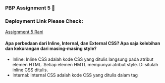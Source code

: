 ### PBP Assignment 5 :memo:

### Deployment Link Please Check:
[Assignment 5 Rani](https://katalog-rani.herokuapp.com/todolist/)

####  Apa perbedaan dari Inline, Internal, dan External CSS? Apa saja kelebihan dan kekurangan dari masing-masing style?
- Inline: Inline CSS adalah kode CSS yang ditulis langsung pada atribut elemen HTML. Setiap elemen HMTL mempunyai atribut style. Di situlah inline CSS ditulis.
- Internal: Internal CSS adalah kode CSS yang ditulis dalam tag<style> dan kode HTML yang ditulis di bagian header file HTML.  Internal CSS digunakan untuk membuat tampilan pada satu halaman website dan tidak digunakan di halaman website yang lain.  Internal CSS dapat digunakan untuk membuat tampilan website jadi lebih unik
- External: External CSS adalah kode CSS yang ditulis terpisah dari kode HTML. External CSS ditulis di sebuah file khusus menggunakan ekstensi .css. File external CSS umumnya diletakkan setelah bagian <head> di halaman. 
  
 
####  Jelaskan tag HTML5 yang kamu ketahui.
- ```<!DOCTYPE>``` -> Tag untuk menentukan tipe dokumen
- ```<body>``` -> Tag untuk membuat tubuh dari sebuah halaman
- ```<button>``` -> Tag untuk membuat sebuah tombol yang dapat diklik
- ```<datalist>``` -> Menentukan daftar pilihan yang telah ditetapkan untuk kontrol input 
- ```<textarea>``` -> Tag untuk membuat sebuah kontrol input multibaris (text area)

####  Jelaskan tipe-tipe CSS selector yang kamu ketahui.
- Selektor Tag
```
  p {
    color: blue;
}
 ```

- Selektor Class
```
  .pink {
  color: white;
  background: pink;
  padding: 5px;
}
  ```
- Selektor ID
 ```
  #header {
    background: teal;
    color: white;
    height: 100px;
    padding: 50px;
}
  ```
 - Selektor Atribut
 ```
  input[type=text] {
    background: none;
    color: cyan;
    padding: 10px;
    border: 1px solid cyan;
}
  ```
 - Selektor Universal
  ```
  * {
    border: 1px solid grey;
}
  ```
  - Pseudo Selektor
 ```
  * {
    border: 1px solid grey;
}
  ```
 
 ####  Jelaskan bagaimana cara kamu mengimplementasikan checklist di atas.

1. Mendownload CSS dan JS pada bootsrap dan memasukkannya ke sebuah file yang static
2. Menghias file .html dengan seperti login, register, create, delete
  3. Mengaplikasikan komponen ke dalam html menggunakan kode yang ada pada Bootstrap
